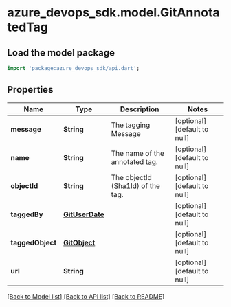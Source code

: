 # azure_devops_sdk.model.GitAnnotatedTag

## Load the model package
```dart
import 'package:azure_devops_sdk/api.dart';
```

## Properties
Name | Type | Description | Notes
------------ | ------------- | ------------- | -------------
**message** | **String** | The tagging Message | [optional] [default to null]
**name** | **String** | The name of the annotated tag. | [optional] [default to null]
**objectId** | **String** | The objectId (Sha1Id) of the tag. | [optional] [default to null]
**taggedBy** | [**GitUserDate**](GitUserDate.md) |  | [optional] [default to null]
**taggedObject** | [**GitObject**](GitObject.md) |  | [optional] [default to null]
**url** | **String** |  | [optional] [default to null]

[[Back to Model list]](../README.md#documentation-for-models) [[Back to API list]](../README.md#documentation-for-api-endpoints) [[Back to README]](../README.md)


